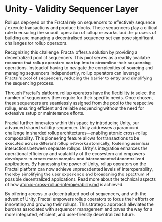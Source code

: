 # Unity - Validity Sequencer Layer

Rollups deployed on the Fractal rely on sequencers to effectively sequence / execute transactions and produce blocks. These sequencers play a critical role in ensuring the smooth operation of rollup networks, but the process of building and managing a decentralised sequencer set can pose significant challenges for rollup operators.

Recognizing this challenge, Fractal offers a solution by providing a decentralized pool of sequencers. This pool serves as a readily available resource that rollup operators can tap into to streamline their sequencing operations. Instead of having to navigate the complexities of sourcing and managing sequencers independently, rollup operators can leverage Fractal's pool of sequencers, reducing the barrier to entry and simplifying the sequencing process.

Through Fractal's platform, rollup operators have the flexibility to select the number of sequencers they require for their specific needs. Once chosen, these sequencers are seamlessly assigned from the pool to the respective rollup, ensuring efficient and reliable sequencing without the need for extensive setup or maintenance efforts.

Fractal further innovates within this space by introducing Unity, our advanced shared validity sequencer. Unity addresses a paramount challenge in sharded rollup architectures—enabling atomic cross-rollup composability. This pioneering feature allows for transactions to be executed across different rollup networks atomically, fostering seamless interactions between separate rollups. Unity's integration enhances the operational efficiency and scalability of the ecosystem and empowers developers to create more complex and interconnected decentralized applications. By harnessing the power of Unity, rollup operators on the Fractal platform can now achieve unprecedented levels of interoperability, thereby simplifying the user experience and broadening the spectrum of possible decentralized applications. Read more about the technical aspects of how [atomic-cross-rollup-interoperability.md](atomic-cross-rollup-interoperability.md "mention") is achieved.

By offering access to a decentralized pool of sequencers, and with the advent of Unity, Fractal empowers rollup operators to focus their efforts on innovating and growing their rollups. This strategic approach alleviates the burdens associated with sequencer management and paves the way for a more integrated, efficient, and user-friendly decentralized future.
